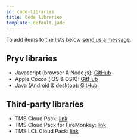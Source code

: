 ```yaml
---
id: code-libraries
title: Code libraries
template: default.jade
---
```


To add items to the lists below [send us a message](mailto:developers@pryv.com).

## Pryv libraries

- Javascript (browser & Node.js): [GitHub](https://github.com/pryv/lib-js)
- Apple Cocoa (iOS & OSX): [GitHub](https://github.com/pryv/sdk-objectivec-apple)
- Java (Android & desktop): [GitHub](https://github.com/pryv/lib-java)

## Third-party libraries

- TMS Cloud Pack: [link](http://www.tmssoftware.com/site/cloudpack.asp)
- TMS Cloud Pack for FireMonkey: [link](http://www.tmssoftware.com/site/tmsfmxcloudpack.asp)
- TMS LCL Cloud Pack: [link](http://www.tmssoftware.com/site/tmsfmxcloudpack.asp)


